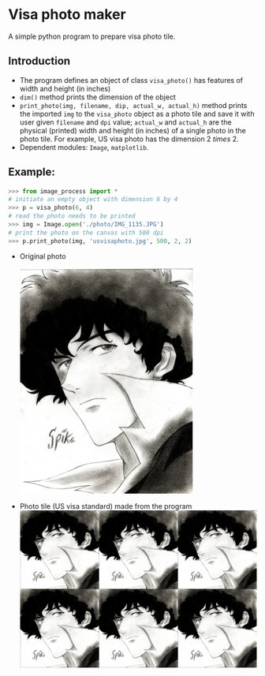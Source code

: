 # Visa photo maker
A simple python program to prepare visa photo tile.

## Introduction
- The program defines an object of class `visa_photo()` has features of width and height (in inches)
- `dim()` method prints the dimension of the object
- `print_photo(img, filename, dip, actual_w, actual_h)` method prints the imported `img` to the `visa_photo` object as a photo tile and save it with user given `filename` and `dpi` value; `actual_w` and `actual_h` are the physical (printed) width and height (in inches) of a single photo in the photo tile. For example, US visa photo has the dimension 2 $times$ 2.
- Dependent modules: `Image`, `matplotlib`.

## Example:

```python
>>> from image_process import *
# initiate an empty object with dimension 6 by 4
>>> p = visa_photo(6, 4)
# read the photo needs to be printed
>>> img = Image.open('./photo/IMG_1135.JPG')
# print the photo on the canvas with 500 dpi
>>> p.print_photo(img, 'usvisaphoto.jpg', 500, 2, 2)
```
- Original photo

    <img src="./photo/IMG_1135.JPG" width="350">

- Photo tile (US visa standard) made from the program
    <img src="./photo/usvisaphoto.JPG" width="500">

